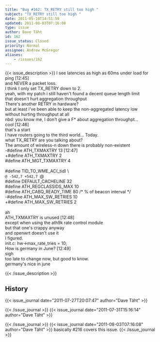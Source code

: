 ```yaml
---
title: "Bug #162: TX_RETRY still too high "
subject: "TX_RETRY still too high "
date: 2011-05-18T14:51:50
updated: 2011-08-03T07:16:08
type: issue
author: Dave Täht
id: 162
issue_status: Closed
priority: Normal
assignee: Andrew McGregor
aliases:
    - /issues/162
---
```


{{< issue_description >}}
<dtaht> I see latencies as high as 60ms under load for ping \[12:45\]\
<dtaht> and NEVER a packet loss.\
<dtaht> I think I only set TX\_RETRY down to 2.\
<nbd> yeah, with my patch i still haven't found a decent queue length
limit\
that doesn't hurt aggregation throughput\
<dtaht> There's another RETRY in hardware?\
<nbd> but at least i've been able to keep the non-aggregated latency
low\
without hurting throughput at all\
<dtaht> nbd: you know me, I don't give a F\* about aggregation
throughpt...\
<dtaht> cool \[12:46\]\
<dtaht> that's a start\
<dtaht> I have routers going to the third world... Today.\
<nbd> what TX\_RETRY are you talking about?\
<dtaht> The amount of wireless-n down there is probably non-existent\
<dtaht> -\#define ATH\_TXMAXTRY 13 \[12:47\]\
<dtaht> +\#define ATH\_TXMAXTRY 2\
<dtaht> \#define ATH\_MGT\_TXMAXTRY 4\
<dtaht>\
<dtaht> \#define TID\_TO\_WME\_AC(\_tid) \\\
<dtaht> `@ -542,7 +542,7 `@\
<dtaht> \#define DEFAULT\_CACHELINE 32\
<dtaht> \#define ATH\_REGCLASSIDS\_MAX 10\
<dtaht> \#define ATH\_CABQ\_READY\_TIME 80 /\* % of beacon interval \*/\
<dtaht> -\#define ATH\_MAX\_SW\_RETRIES 10\
<dtaht> +\#define ATH\_MAX\_SW\_RETRIES 2\
<dtaht>\
<nbd> ah\
<nbd> ATH\_TXMAXTRY is unused \[12:48\]\
<nbd> except when using the ath9k rate control module\
<nbd> but that one's crappy anyway\
<nbd> and openwrt doesn't use it\
<dtaht> I figured.\
<nbd> init.c: hw-&gt;max\_rate\_tries = 10;\
<dtaht> How is germany in June? \[12:49\]\
<dtaht> sigh\
<dtaht> too late to change now, but good to know.\
<nbd> germany's nice in june


{{< /issue_description >}}

## History
{{< issue_journal date="2011-07-27T20:07:47" author="Dave Täht" >}}

{{< /issue_journal >}}
{{< issue_journal date="2011-07-31T15:16:14" author="Dave Täht" >}}

{{< /issue_journal >}}
{{< issue_journal date="2011-08-03T07:16:08" author="Dave Täht" >}}
basically \#216 covers this issue.
{{< /issue_journal >}}

